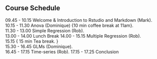 ## Course Schedule
09.45 - 10.15 Welcome & Introduction to Rstudio and Markdown (Mark).  
10.15 - 11.30 Anova (Dominique) {10 min coffee break at 11am}.  
11.30 - 13.00 Simple Regression (Rob).  
13.00 - 14.00 Lunch Break
14.00 - 15.15 Multiple Regression (Rob).   
15.15 { 15 min Tea break. }  
15.30 - 16.45 GLMs (Dominique).   
16.45 - 17.15 Time-series (Rob).
17.15 - 17.25 Conclusion

